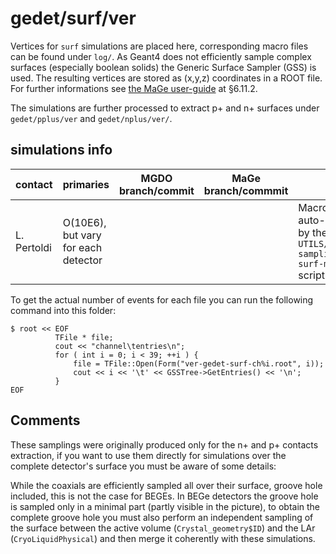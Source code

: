 # gedet/surf/ver
Vertices for `surf` simulations are placed here, corresponding macro files can be found under `log/`. As Geant4 does not efficiently sample complex surfaces (especially boolean solids) the Generic Surface Sampler (GSS) is used. The resulting vertices are stored as (x,y,z) coordinates in a ROOT file. For further informations see [the MaGe user-guide](https://github.com/mppmu/gerda-snippets/blob/master/MaGe-macros/MaGe-userguide.pdf) at §6.11.2.

The simulations are further processed to extract p+ and n+ surfaces under `gedet/pplus/ver` and `gedet/nplus/ver/`.

## simulations info

| contact     | primaries | MGDO branch/commit    | MaGe branch/commmit        | notes |
| ----------- | --------- | --------------------- | -------------------------- | ----- |
| L. Pertoldi | O(10E6), but vary for each detector |  |  | Macros are auto-genereted by the `UTILS/surf-sampling/create-surf-macros.jl` script |

To get the actual number of events for each file you can run the following command into this folder:
```shell
$ root << EOF
          TFile * file;
          cout << "channel\tentries\n";
          for ( int i = 0; i < 39; ++i ) {
              file = TFile::Open(Form("ver-gedet-surf-ch%i.root", i));
              cout << i << '\t' << GSSTree->GetEntries() << '\n';
          }
EOF
```

## Comments
These samplings were originally produced only for the n+ and p+ contacts extraction, if you want to use them directly for simulations over the complete detector's surface you must be aware of some details:

While the coaxials are efficiently sampled all over their surface, groove hole included, this is not the case for BEGEs. In BEGe detectors the groove hole is sampled only in a minimal part (partly visible in the picture), to obtain the complete groove hole you must also perform an independent sampling of the surface between the active volume (`Crystal_geometry$ID`) and the LAr (`CryoLiquidPhysical`) and then merge it coherently with these simulations.
